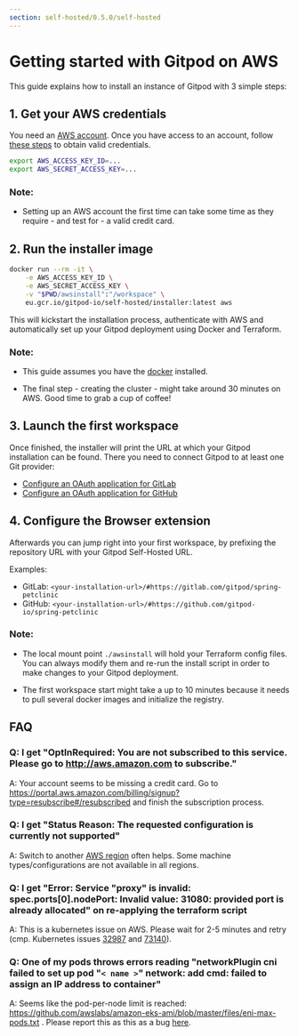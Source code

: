 ```yaml
---
section: self-hosted/0.5.0/self-hosted
---
```


# Getting started with Gitpod on AWS

This guide explains how to install an instance of Gitpod with 3 simple steps:

## 1. Get your AWS credentials

You need an [AWS account](https://aws.amazon.com/). Once you have access to an account, follow [these steps](https://docs.aws.amazon.com/IAM/latest/UserGuide/getting-started_create-admin-group.html) to obtain valid credentials.

```bash
export AWS_ACCESS_KEY_ID=...
export AWS_SECRET_ACCESS_KEY=...
```

### Note:

- Setting up an AWS account the first time can take some time as they require - and test for - a valid credit card.

## 2. Run the installer image

```bash
docker run --rm -it \
    -e AWS_ACCESS_KEY_ID \
    -e AWS_SECRET_ACCESS_KEY \
    -v "$PWD/awsinstall":"/workspace" \
    eu.gcr.io/gitpod-io/self-hosted/installer:latest aws
```

This will kickstart the installation process, authenticate with AWS and automatically set up your Gitpod deployment using Docker and Terraform.

### Note:

- This guide assumes you have the [docker](https://docs.docker.com/engine/install/) installed.

- The final step - creating the cluster - might take around 30 minutes on AWS. Good time to grab a cup of coffee!

## 3. Launch the first workspace

Once finished, the installer will print the URL at which your Gitpod installation can be found. There you need to connect Gitpod to at least one Git provider:

- [Configure an OAuth application for GitLab](/docs/gitlab-integration/#oauth-application)
- [Configure an OAuth application for GitHub](/docs/github-integration/#oauth-application)

## 4. Configure the Browser extension

Afterwards you can jump right into your first workspace, by prefixing the repository URL with your Gitpod Self-Hosted URL.

Examples:

- GitLab: `<your-installation-url>/#https://gitlab.com/gitpod/spring-petclinic`
- GitHub: `<your-installation-url>/#https://github.com/gitpod-io/spring-petclinic`

### Note:

- The local mount point `./awsinstall` will hold your Terraform config files. You can always modify them and re-run the install script in order to make changes to your Gitpod deployment.

- The first workspace start might take a up to 10 minutes because it needs to pull several docker images and initialize the registry.

## FAQ

### Q: I get "OptInRequired: You are not subscribed to this service. Please go to http://aws.amazon.com to subscribe."

A: Your account seems to be missing a credit card. Go to https://portal.aws.amazon.com/billing/signup?type=resubscribe#/resubscribed and finish the subscription process.

### Q: I get "Status Reason: The requested configuration is currently not supported"

A: Switch to another [AWS region](https://docs.aws.amazon.com/AmazonRDS/latest/UserGuide/Concepts.RegionsAndAvailabilityZones.html) often helps. Some machine types/configurations are not available in all regions.

### Q: I get "Error: Service "proxy" is invalid: spec.ports[0].nodePort: Invalid value: 31080: provided port is already allocated" on re-applying the terraform script

A: This is a kubernetes issue on AWS. Please wait for 2-5 minutes and retry (cmp. Kubernetes issues [32987](https://github.com/kubernetes/kubernetes/issues/32987) and [73140](https://github.com/kubernetes/kubernetes/issues/73140)).

### Q: One of my pods throws errors reading "networkPlugin cni failed to set up pod "`< name >`" network: add cmd: failed to assign an IP address to container"

A: Seems like the pod-per-node limit is reached: https://github.com/awslabs/amazon-eks-ami/blob/master/files/eni-max-pods.txt . Please report this as this as a bug [here](https://github.com/gitpod-io/gitpod/issues).
